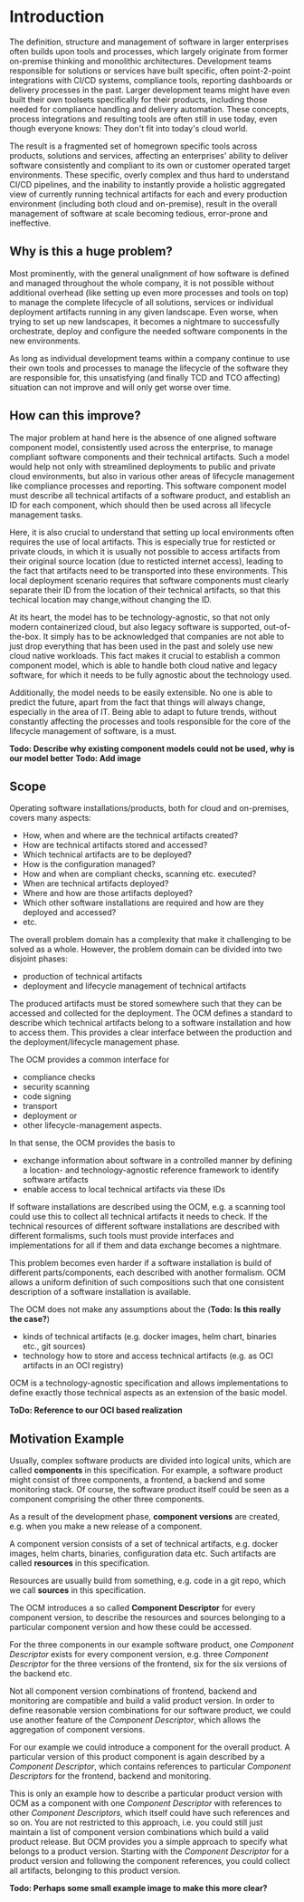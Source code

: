 # Introduction

The definition, structure and management of software in larger enterprises often builds upon tools and processes, which
largely originate from former on-premise thinking and monolithic architectures. Development teams responsible for
solutions or services have built specific, often point-2-point integrations with CI/CD systems, compliance tools,
reporting dashboards or delivery processes in the past. Larger development teams might have even built their own
toolsets specifically for their products, including those needed for compliance handling and delivery automation.
These concepts, process integrations and resulting tools are often still in use today, even though everyone knows:
They don't fit into today's cloud world.

The result is a fragmented set of homegrown specific tools across products, solutions and services, affecting an enterprises' ability to deliver
software consistently and compliant to its own or customer operated target environments. These specific, overly complex and thus hard to understand CI/CD pipelines, and the inability to instantly
provide a holistic aggregated view of currently running technical artifacts for each and every production environment
(including both cloud and on-premise), result in the overall management of software at scale becoming tedious, error-prone and
ineffective.

## Why is this a huge problem?

Most prominently, with the general unalignment of how software is defined and managed throughout the whole company,
it is not possible without additional overhead (like setting up even more processes and tools on top) to manage
the complete lifecycle of all solutions, services or individual deployment artifacts running in any
given landscape. Even worse, when trying to set up new landscapes, it becomes a nightmare to successfully orchestrate, deploy and configure the needed software components in the new environments.

As long as individual development teams within a company continue to use their own tools and processes to manage the
lifecycle of the software they are responsible for, this unsatisfying (and finally TCD and TCO affecting) situation can
not improve and will only get worse over time.

## How can this improve?
The major problem at hand here is the absence of one aligned software component model, consistently used across the
enterprise, to manage compliant software components and their technical artifacts. Such
a model would help not only with streamlined deployments to public and private cloud environments, but also in various
other areas of lifecycle management like compliance processes and reporting. This software component model must describe all technical artifacts of a software product, and establish an ID for each component, which should then be used across all lifecycle management tasks.

Here, it is also crucial to understand that setting up local environments often requires the use of local artifacts. This is especially true for resticted or private clouds, in which it is usually not possible to access artifacts from their original source location (due to resticted internet access), leading to the fact that artifacts need to be transported into these environments. This local deployment scenario requires that software components must clearly separate their ID from the location of their technical artifacts, so that this techical location may change,without changing the ID.

At its heart, the model has to be technology-agnostic, so that not only modern containerized cloud,
but also legacy software is supported, out-of-the-box. It simply has to be acknowledged that companies are not able to
just drop everything that has been used in the past and solely use new cloud native workloads. This fact makes it
crucial to establish a common component model, which is able to handle both cloud native and legacy software, for which
it needs to be fully agnostic about the technology used.

Additionally, the model needs to be easily extensible. No one is able to
predict the future, apart from the fact that things will always change, especially in the area of IT. Being able to
adapt to future trends, without constantly affecting the processes and tools responsible for the core of the lifecycle
management of software, is a must.

**Todo: Describe why existing component models could not be used, why is our model better**
**Todo: Add image**

## Scope

Operating software installations/products, both for cloud and on-premises, covers many aspects:

- How, when and where are the technical artifacts created?
- How are technical artifacts stored and accessed?
- Which technical artifacts are to be deployed?
- How is the configuration managed?
- How and when are compliant checks, scanning etc. executed?
- When are technical artifacts deployed?
- Where and how are those artifacts deployed?
- Which other software installations are required and how are they deployed and accessed?
- etc.

The overall problem domain has a complexity that make it challenging to be solved as a whole.
However, the problem domain can be divided into two disjoint phases:

- production of technical artifacts
- deployment and lifecycle management of technical artifacts

The produced artifacts must be stored somewhere such that they can be accessed and collected for the deployment.
The OCM defines a standard to describe which technical artifacts belong to a software installation and how to
access them. This provides a clear interface between the production and the deployment/lifecycle management phase.

The OCM provides a common interface for
- compliance checks
- security scanning
- code signing
- transport
- deployment or 
- other lifecycle-management aspects.

In that sense, the OCM provides the basis to
- exchange information about software in a controlled manner by defining a location- and technology-agnostic reference framework to identify software artifacts
- enable access to local technical artifacts via these IDs

If software installations are described using the OCM, e.g. a scanning tool could use this to collect all technical
artifacts it needs to check. If the technical resources of different software installations are described with different
formalisms, such tools must provide interfaces and implementations for all if them and data exchange becomes a nightmare.

This problem becomes even harder if a software installation is build of different parts/components, each described with
another formalism. OCM allows a uniform definition of such compositions such that one consistent description of 
a software installation is available.

The OCM does not make any assumptions about the (**Todo: Is this really the case?**)

- kinds of technical artifacts (e.g. docker images, helm chart, binaries etc., git sources)
- technology how to store and access technical artifacts (e.g. as OCI artifacts in an OCI registry)

OCM is a technology-agnostic specification and allows implementations to define exactly those technical aspects
as an extension of the basic model.

**ToDo: Reference to our OCI based realization**

## Motivation Example

Usually, complex software products are divided into logical units, which are called **components** in this specification.
For example, a software product might consist of three components, a frontend, a backend and some monitoring stack.
Of course, the software product itself could be seen as a component comprising the other three components.

As a result of the development phase, **component versions** are created, e.g. when you make a new release of a component.

A component version consists of a set of technical artifacts, e.g. docker images, helm charts, binaries,
configuration data etc. Such artifacts are called **resources** in this specification. 

Resources are usually build from something, e.g. code in a git repo, which we call **sources** in this specification.

The OCM introduces a so called **Component Descriptor** for every component version, to describe the resources and sources 
belonging to a particular component version and how these could be accessed.

For the three components in our example software product, one *Component Descriptor* exists for every component version,
e.g. three *Component Descriptor* for the three versions of the frontend, six for the six versions of the backend etc.

Not all component version combinations of frontend, backend and monitoring are compatible and build a valid product version.
In order to define reasonable version combinations for our software product, we could use another feature of
the *Component Descriptor*, which allows the aggregation of component versions. 

For our example we could introduce a component for the overall product. A particular version of this product component 
is again described by a *Component Descriptor*, which contains references to particular *Component Descriptors* for the
frontend, backend and monitoring. 

This is only an example how to describe a particular product version with OCM as a component with one 
*Component Descriptor* with references to other *Component Descriptors*, which itself could have such references and so on.
You are not restricted to this approach, i.e. you could still just maintain a list of component version combinations which
build a valid product release. But OCM provides you a simple approach to specify what belongs to a product version.
Starting with the *Component Descriptor* for a product version and following the component references, you could
collect all artifacts, belonging to this product version.

**Todo: Perhaps some small example image to make this more clear?**
